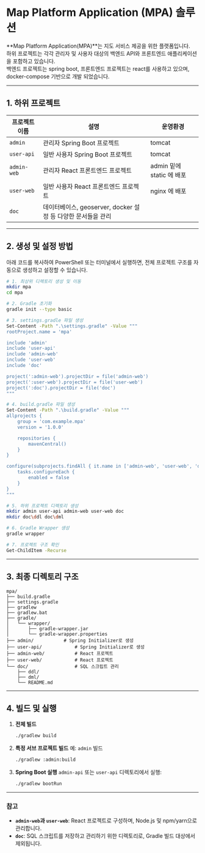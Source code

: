 # Map Platform Application (MPA) 솔루션

**Map Platform Application(MPA)**는 지도 서비스 제공을 위한 플랫폼입니다.  
하위 프로젝트는 각각 관리자 및 사용자 대상의 백엔드 API와 프론트엔드 애플리케이션을 포함하고 있습니다.   
백엔드 프로젝트는 spring boot, 프론트엔드 프로젝트는 react를 사용하고 있으며, docker-compose 기반으로 개발 되었습니다.

---

## 1. 하위 프로젝트

| 프로젝트 이름   | 설명                                         | 운영환경                     |
|----------------|--------------------------------------------|--------------------------|
| `admin`   | 관리자 Spring Boot 프로젝트                       | tomcat                   |
| `user-api`    | 일반 사용자 Spring Boot 프로젝트                    | tomcat                   |
| `admin-web`   | 관리자 React 프론트엔드 프로젝트                       | admin 밑에 static 에 배포 |
| `user-web`    | 일반 사용자 React 프론트엔드 프로젝트                   | nginx 에 배포               |
| `doc`         | 데이터베이스, geoserver, docker 설정 등 다양한 문서들을 관리 |                          |

---

## 2. 생성 및 설정 방법

아래 코드를 복사하여 PowerShell 또는 터미널에서 실행하면, 전체 프로젝트 구조를 자동으로 생성하고 설정할 수 있습니다.

```bash
# 1. 최상위 디렉토리 생성 및 이동
mkdir mpa
cd mpa

# 2. Gradle 초기화
gradle init --type basic

# 3. settings.gradle 파일 생성
Set-Content -Path ".\settings.gradle" -Value """
rootProject.name = 'mpa'

include 'admin'
include 'user-api'
include 'admin-web'
include 'user-web'
include 'doc'

project(':admin-web').projectDir = file('admin-web')
project(':user-web').projectDir = file('user-web')
project(':doc').projectDir = file('doc')
"""

# 4. build.gradle 파일 생성
Set-Content -Path ".\build.gradle" -Value """
allprojects {
    group = 'com.example.mpa'
    version = '1.0.0'

    repositories {
        mavenCentral()
    }
}

configure(subprojects.findAll { it.name in ['admin-web', 'user-web', 'doc'] }) {
    tasks.configureEach {
        enabled = false
    }
}
"""

# 5. 하위 프로젝트 디렉토리 생성
mkdir admin user-api admin-web user-web doc
mkdir doc\ddl doc\dml

# 6. Gradle Wrapper 생성
gradle wrapper

# 7. 프로젝트 구조 확인
Get-ChildItem -Recurse
```

---

## 3. 최종 디렉토리 구조

```plaintext
mpa/
├── build.gradle
├── settings.gradle
├── gradlew
├── gradlew.bat
├── gradle/
│   └── wrapper/
│       ├── gradle-wrapper.jar
│       └── gradle-wrapper.properties
├── admin/           # Spring Initializer로 생성
├── user-api/            # Spring Initializer로 생성
├── admin-web/           # React 프로젝트
├── user-web/            # React 프로젝트
└── doc/                 # SQL 스크립트 관리
    ├── ddl/
    ├── dml/
    └── README.md
```

---

## 4. 빌드 및 실행

1) **전체 빌드**
   ```bash
   ./gradlew build
   ```

2) **특정 서브 프로젝트 빌드**
   예: `admin` 빌드
   ```bash
   ./gradlew :admin:build
   ```

3) **Spring Boot 실행**
   `admin-api` 또는 `user-api` 디렉토리에서 실행:
   ```bash
   ./gradlew bootRun
   ```

---

### **참고**
- **`admin-web`과 `user-web`**: React 프로젝트로 구성하며, Node.js 및 npm/yarn으로 관리합니다.
- **`doc`**: SQL 스크립트를 저장하고 관리하기 위한 디렉토리로, Gradle 빌드 대상에서 제외됩니다.

